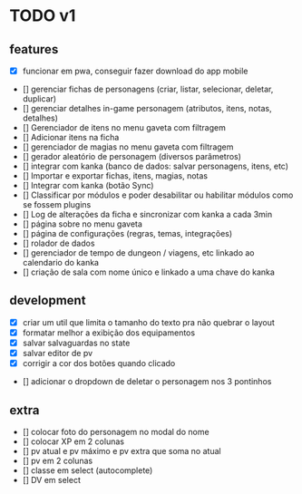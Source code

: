# TODO v1
## features
- [x] funcionar em pwa, conseguir fazer download do app mobile
- [] gerenciar fichas de personagens (criar, listar, selecionar, deletar, duplicar)
- [] gerenciar detalhes in-game personagem (atributos, itens, notas, detalhes)
- [] Gerenciador de itens no menu gaveta com filtragem
- [] Adicionar itens na ficha
- [] gerenciador de magias no menu gaveta com filtragem
- [] gerador aleatório de personagem (diversos parâmetros)
- [] integrar com kanka (banco de dados: salvar personagens, itens, etc)
- [] Importar e exportar fichas, itens, magias, notas
- [] Integrar com kanka (botão Sync)
- [] Classificar por módulos e poder desabilitar ou habilitar módulos como se fossem plugins
- [] Log de alterações da ficha e sincronizar com kanka a cada 3min
- [] página sobre no menu gaveta
- [] página de configurações (regras, temas, integrações)
- [] rolador de dados
- [] gerenciador de tempo de dungeon / viagens, etc linkado ao calendario do kanka
- [] criação de sala com nome único e linkado a uma chave do kanka

## development
- [x] criar um util que limita o tamanho do texto pra não quebrar o layout
- [x] formatar melhor a exibição dos equipamentos
- [x] salvar salvaguardas no state
- [x] salvar editor de pv
- [x] corrigir a cor dos botões quando clicado
- [] adicionar o dropdown de deletar o personagem nos 3 pontinhos

## extra
- [] colocar foto do personagem no modal do nome
- [] colocar XP em 2 colunas
- [] pv atual e pv máximo e pv extra que soma no atual
- [] pv em 2 colunas
- [] classe em select (autocomplete)
- [] DV em select
